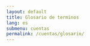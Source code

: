 ```yaml
---
layout: default
title: Glosario de terminos
lang: es
submenu: cuentas
permalink: /cuentas/glosario/
---
```


